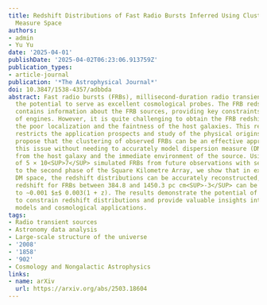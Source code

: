 ```yaml
---
title: Redshift Distributions of Fast Radio Bursts Inferred Using Clustering in Dispersion
  Measure Space
authors:
- admin
- Yu Yu
date: '2025-04-01'
publishDate: '2025-04-02T06:23:06.913759Z'
publication_types:
- article-journal
publication: '*The Astrophysical Journal*'
doi: 10.3847/1538-4357/adbbda
abstract: Fast radio bursts (FRBs), millisecond-duration radio transient events, possess
  the potential to serve as excellent cosmological probes. The FRB redshift distribution
  contains information about the FRB sources, providing key constraints on the types
  of engines. However, it is quite challenging to obtain the FRB redshifts due to
  the poor localization and the faintness of the host galaxies. This reality severely
  restricts the application prospects and study of the physical origins of FRBs. We
  propose that the clustering of observed FRBs can be an effective approach to address
  this issue without needing to accurately model dispersion measure (DM) contributions
  from the host galaxy and the immediate environment of the source. Using the clustering
  of 5 × 10<SUP>7</SUP> simulated FRBs from future observations with sensitivity similar
  to the second phase of the Square Kilometre Array, we show that in extragalactic
  DM space, the redshift distributions can be accurately reconstructed, and the mean
  redshift for FRBs between 384.8 and 1450.3 pc cm<SUP>‑3</SUP> can be constrained
  to ∼0.001 $±$ 0.003(1 + z). The results demonstrate the potential of FRB clustering
  to constrain redshift distributions and provide valuable insights into FRB source
  models and cosmological applications.
tags:
- Radio transient sources
- Astronomy data analysis
- Large-scale structure of the universe
- '2008'
- '1858'
- '902'
- Cosmology and Nongalactic Astrophysics
links:
- name: arXiv
  url: https://arxiv.org/abs/2503.18604
---
```

